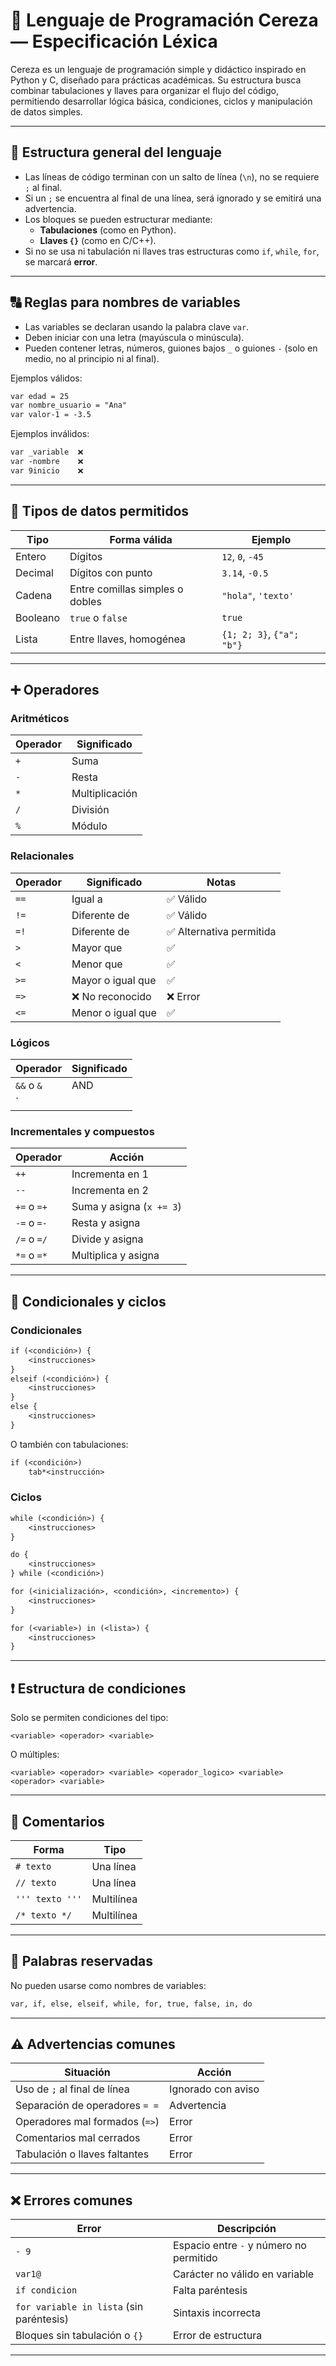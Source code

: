 
# 🍒 Lenguaje de Programación Cereza — Especificación Léxica

Cereza es un lenguaje de programación simple y didáctico inspirado en Python y C, diseñado para prácticas académicas. Su estructura busca combinar tabulaciones y llaves para organizar el flujo del código, permitiendo desarrollar lógica básica, condiciones, ciclos y manipulación de datos simples.

---

## 📌 Estructura general del lenguaje

- Las líneas de código terminan con un salto de línea (`\n`), no se requiere `;` al final.
- Si un `;` se encuentra al final de una línea, será ignorado y se emitirá una advertencia.
- Los bloques se pueden estructurar mediante:
  - **Tabulaciones** (como en Python).
  - **Llaves `{}`** (como en C/C++).
- Si no se usa ni tabulación ni llaves tras estructuras como `if`, `while`, `for`, se marcará **error**.

---

## 🔠 Reglas para nombres de variables

- Las variables se declaran usando la palabra clave `var`.
- Deben iniciar con una letra (mayúscula o minúscula).
- Pueden contener letras, números, guiones bajos `_` o guiones `-` (solo en medio, no al principio ni al final).

Ejemplos válidos:
```txt
var edad = 25
var nombre_usuario = "Ana"
var valor-1 = -3.5
```

Ejemplos inválidos:
```txt
var _variable  ❌
var -nombre    ❌
var 9inicio    ❌
```

---

## 🔢 Tipos de datos permitidos

| Tipo        | Forma válida | Ejemplo                  |
|-------------|--------------|---------------------------|
| Entero      | Dígitos       | `12`, `0`, `-45`         |
| Decimal     | Dígitos con punto | `3.14`, `-0.5`        |
| Cadena      | Entre comillas simples o dobles | `"hola"`, `'texto'` |
| Booleano    | `true` o `false` | `true`               |
| Lista       | Entre llaves, homogénea | `{1; 2; 3}`, `{"a"; "b"}` |

---

## ➕ Operadores

### Aritméticos

| Operador | Significado     |
|----------|------------------|
| `+`      | Suma             |
| `-`      | Resta            |
| `*`      | Multiplicación   |
| `/`      | División         |
| `%`      | Módulo           |

### Relacionales

| Operador | Significado        | Notas                     |
|----------|--------------------|---------------------------|
| `==`     | Igual a            | ✅ Válido                  |
| `!=`     | Diferente de       | ✅ Válido                  |
| `=!`     | Diferente de       | ✅ Alternativa permitida   |
| `>`      | Mayor que          | ✅                        |
| `<`      | Menor que          | ✅                        |
| `>=`     | Mayor o igual que  | ✅                        |
| `=>`     | ❌ No reconocido   | ❌ Error                  |
| `<=`     | Menor o igual que  | ✅                        |

### Lógicos

| Operador | Significado |
|----------|------------|
| `&&` o `&` | AND       |
| `||` o `|` | OR        |

### Incrementales y compuestos

| Operador | Acción                          |
|----------|----------------------------------|
| `++`     | Incrementa en 1                  |
| `--`     | Incrementa en 2                  |
| `+=` o `=+` | Suma y asigna (`x += 3`)      |
| `-=` o `=-` | Resta y asigna                |
| `/=` o `=/` | Divide y asigna               |
| `*=` o `=*` | Multiplica y asigna           |

---

## 🔁 Condicionales y ciclos

### Condicionales

```txt
if (<condición>) {
    <instrucciones>
}
elseif (<condición>) {
    <instrucciones>
}
else {
    <instrucciones>
}
```

O también con tabulaciones:

```txt
if (<condición>)
    tab*<instrucción>
```

### Ciclos

```txt
while (<condición>) {
    <instrucciones>
}

do {
    <instrucciones>
} while (<condición>)

for (<inicialización>, <condición>, <incremento>) {
    <instrucciones>
}

for (<variable>) in (<lista>) {
    <instrucciones>
}
```

---

## ❗ Estructura de condiciones

Solo se permiten condiciones del tipo:

```
<variable> <operador> <variable>
```

O múltiples:

```
<variable> <operador> <variable> <operador_logico> <variable> <operador> <variable>
```

---

## 💬 Comentarios

| Forma       | Tipo        |
|-------------|-------------|
| `# texto`   | Una línea   |
| `// texto`  | Una línea   |
| `''' texto '''` | Multilínea |
| `/* texto */`   | Multilínea |

---

## 🔐 Palabras reservadas

No pueden usarse como nombres de variables:

```txt
var, if, else, elseif, while, for, true, false, in, do
```

---

## ⚠️ Advertencias comunes

| Situación                          | Acción              |
|-----------------------------------|---------------------|
| Uso de `;` al final de línea      | Ignorado con aviso  |
| Separación de operadores `= =`    | Advertencia         |
| Operadores mal formados (`=>`)    | Error               |
| Comentarios mal cerrados          | Error               |
| Tabulación o llaves faltantes     | Error               |

---

## ❌ Errores comunes

| Error                             | Descripción                             |
|----------------------------------|-----------------------------------------|
| `- 9`                            | Espacio entre `-` y número no permitido |
| `var1@`                          | Carácter no válido en variable          |
| `if condicion`                   | Falta paréntesis                        |
| `for variable in lista` (sin paréntesis) | Sintaxis incorrecta          |
| Bloques sin tabulación o `{}`   | Error de estructura                     |

---
